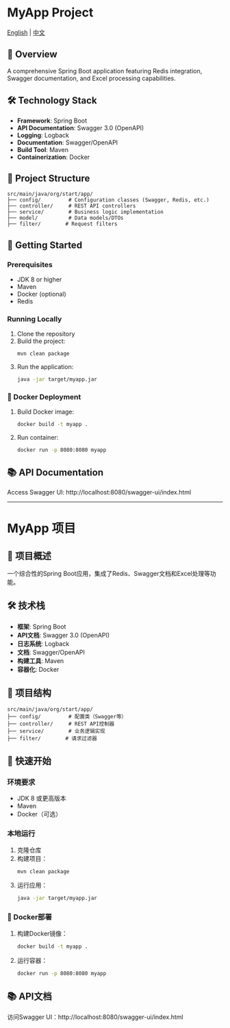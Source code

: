 # MyApp Project

[English](#english) | [中文](#chinese)

<a name="english"></a>
## 🌟 Overview
A comprehensive Spring Boot application featuring Redis integration, Swagger documentation, and Excel processing capabilities.

## 🛠 Technology Stack
- **Framework**: Spring Boot
- **API Documentation**: Swagger 3.0 (OpenAPI)
- **Logging**: Logback
- **Documentation**: Swagger/OpenAPI
- **Build Tool**: Maven
- **Containerization**: Docker

## 📁 Project Structure
```
src/main/java/org/start/app/
├── config/         # Configuration classes (Swagger, Redis, etc.)
├── controller/     # REST API controllers
├── service/        # Business logic implementation
├── model/          # Data models/DTOs
├── filter/        # Request filters
```

## 🚀 Getting Started

### Prerequisites
- JDK 8 or higher
- Maven
- Docker (optional)
- Redis

### Running Locally
1. Clone the repository
2. Build the project:
   ```bash
   mvn clean package
   ```
3. Run the application:
   ```bash
   java -jar target/myapp.jar
   ```

### 🐳 Docker Deployment
1. Build Docker image:
   ```bash
   docker build -t myapp .
   ```
2. Run container:
   ```bash
   docker run -p 8080:8080 myapp
   ```

## 📚 API Documentation
Access Swagger UI: http://localhost:8080/swagger-ui/index.html

---

<a name="chinese"></a>
# MyApp 项目

## 🌟 项目概述
一个综合性的Spring Boot应用，集成了Redis、Swagger文档和Excel处理等功能。

## 🛠 技术栈
- **框架**: Spring Boot
- **API文档**: Swagger 3.0 (OpenAPI)
- **日志系统**: Logback
- **文档**: Swagger/OpenAPI
- **构建工具**: Maven
- **容器化**: Docker

## 📁 项目结构
```
src/main/java/org/start/app/
├── config/         # 配置类（Swagger等）
├── controller/     # REST API控制器
├── service/        # 业务逻辑实现
├── filter/        # 请求过滤器
```

## 🚀 快速开始

### 环境要求
- JDK 8 或更高版本
- Maven
- Docker（可选）

### 本地运行
1. 克隆仓库
2. 构建项目：
   ```bash
   mvn clean package
   ```
3. 运行应用：
   ```bash
   java -jar target/myapp.jar
   ```

### 🐳 Docker部署
1. 构建Docker镜像：
   ```bash
   docker build -t myapp .
   ```
2. 运行容器：
   ```bash
   docker run -p 8080:8080 myapp
   ```

## 📚 API文档
访问Swagger UI：http://localhost:8080/swagger-ui/index.html 